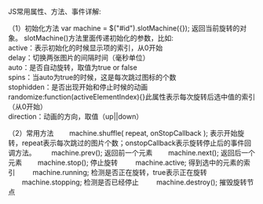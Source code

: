 

JS常用属性、方法、事件详解:

（1）初始化方法 var machine = $("#id").slotMachine({}); 返回当前旋转的对象。
     slotMachine()方法里面传递初始化的参数，比如:     
         active：表示初始化的时候显示项的索引，从0开始         
         delay：切换两张图片的间隔时间（毫秒单位）         
         auto：是否自动旋转，取值为true or false         
         spins：当auto为true的时候，这是每次跳过图标的个数         
         stophidden：是否出现开始和停止时候的动画         
         randomize:function(activeElementIndex){}此属性表示每次旋转后选中值的索引（从0开始）         
         direction：动画的方向，取值（up||down）
   
（2）常用方法
 　　machine.shuffle( repeat, onStopCallback ); 表示开始旋转，repeat表示每次跳过的图片个数；onstopCallback表示旋转停止后的事件回调方法。
 　　machine.prev(); 返回前一个元素
 　　machine.next(); 返回后一个元素
 　　machine.stop(); 停止旋转
　　 machine.active; 得到选中的元素的索引
　　 machine.running; 检测是否正在旋转，true表示正在旋转
 　　machine.stopping; 检测是否已经停止
　　 machine.destroy(); 摧毁旋转节点
